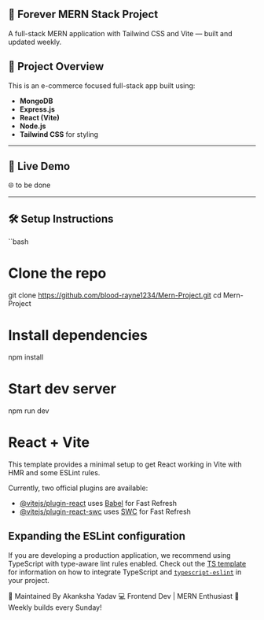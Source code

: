 ## 💪 Forever MERN Stack Project

A full-stack MERN application with Tailwind CSS and Vite — built and updated weekly.

## 🚀 Project Overview

This is an e-commerce focused full-stack app built using:

- **MongoDB**
- **Express.js**
- **React (Vite)**
- **Node.js**
- **Tailwind CSS** for styling

---

## 🔗 Live Demo

🌐 to be done

---

## 🛠️ Setup Instructions

``bash
# Clone the repo
git clone https://github.com/blood-rayne1234/Mern-Project.git
cd Mern-Project

# Install dependencies
npm install

# Start dev server
npm run dev


# React + Vite

This template provides a minimal setup to get React working in Vite with HMR and some ESLint rules.

Currently, two official plugins are available:

- [@vitejs/plugin-react](https://github.com/vitejs/vite-plugin-react/blob/main/packages/plugin-react) uses [Babel](https://babeljs.io/) for Fast Refresh
- [@vitejs/plugin-react-swc](https://github.com/vitejs/vite-plugin-react/blob/main/packages/plugin-react-swc) uses [SWC](https://swc.rs/) for Fast Refresh



## Expanding the ESLint configuration

If you are developing a production application, we recommend using TypeScript with type-aware lint rules enabled. Check out the [TS template](https://github.com/vitejs/vite/tree/main/packages/create-vite/template-react-ts) for information on how to integrate TypeScript and [`typescript-eslint`](https://typescript-eslint.io) in your project.


🙌 Maintained By
Akanksha Yadav
💻 Frontend Dev | MERN Enthusiast
📅 Weekly builds every Sunday!
